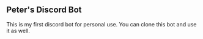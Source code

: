 ## Peter's Discord Bot

This is my first discord bot for personal use.
You can clone this bot and use it as well.
